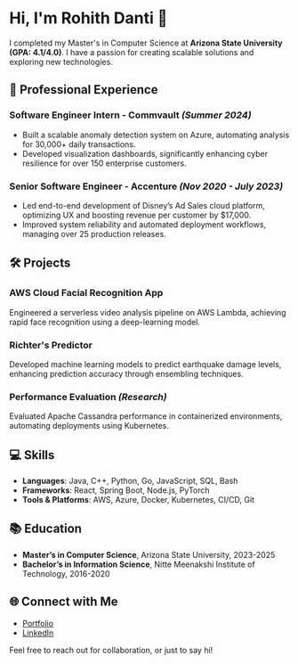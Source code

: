 # Hi, I'm Rohith Danti 👋

I completed my Master's in Computer Science at **Arizona State University (GPA: 4.1/4.0)**. I have a passion for creating scalable solutions and exploring new technologies.

## 🚀 Professional Experience

### Software Engineer Intern - Commvault *(Summer 2024)*
- Built a scalable anomaly detection system on Azure, automating analysis for 30,000+ daily transactions.
- Developed visualization dashboards, significantly enhancing cyber resilience for over 150 enterprise customers.

### Senior Software Engineer - Accenture *(Nov 2020 - July 2023)*
- Led end-to-end development of Disney’s Ad Sales cloud platform, optimizing UX and boosting revenue per customer by $17,000.
- Improved system reliability and automated deployment workflows, managing over 25 production releases.

## 🛠️ Projects

### AWS Cloud Facial Recognition App
Engineered a serverless video analysis pipeline on AWS Lambda, achieving rapid face recognition using a deep-learning model.

### Richter's Predictor
Developed machine learning models to predict earthquake damage levels, enhancing prediction accuracy through ensembling techniques.

### Performance Evaluation *(Research)*
Evaluated Apache Cassandra performance in containerized environments, automating deployments using Kubernetes.

## 💻 Skills
- **Languages**: Java, C++, Python, Go, JavaScript, SQL, Bash
- **Frameworks**: React, Spring Boot, Node.js, PyTorch
- **Tools & Platforms**: AWS, Azure, Docker, Kubernetes, CI/CD, Git

## 📚 Education
- **Master’s in Computer Science**, Arizona State University, 2023-2025
- **Bachelor’s in Information Science**, Nitte Meenakshi Institute of Technology, 2016-2020

## 🌐 Connect with Me
- [Portfolio](https://www.rohithdanti.info)
- [LinkedIn](https://linkedin.com/in/rohith-danti)

Feel free to reach out for collaboration, or just to say hi!
